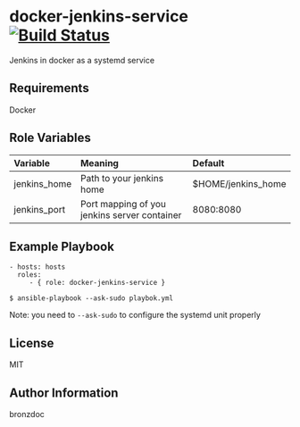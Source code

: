 docker-jenkins-service [![Build Status](https://travis-ci.org/bronzdoc/jenkins-docker-service.svg?branch=master)](https://travis-ci.org/bronzdoc/jenkins-docker-service)
=========

Jenkins in docker as a systemd service

Requirements
------------

Docker

Role Variables
--------------

| Variable | Meaning        | Default   |
|:-------|:-----------------|:-----------
| jenkins_home     | Path to your jenkins home | $HOME/jenkins_home
| jenkins_port     | Port mapping of you jenkins server container | 8080:8080


Example Playbook
----------------

    - hosts: hosts
      roles:
         - { role: docker-jenkins-service }

```
$ ansible-playbook --ask-sudo playbok.yml
```

Note: you need to `--ask-sudo` to configure the systemd unit properly

License
-------

MIT

Author Information
------------------

bronzdoc

